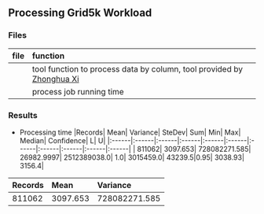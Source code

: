 ## Processing Grid5k Workload


### Files
|file| function|
|:---|:--------|
|[]()| tool function to process data by column, tool provided by [Zhonghua Xi](https://github.com/xizhonghua/pystats)|
|[]()| process job running time|


### Results
- Processing time
|Records| Mean| Variance| SteDev| Sum| Min| Max| Median| Confidence| L| U|
|:------|:------|:------|:------|:------|:------|:------|:------|:------|:------|:------|
| 811062| 3097.653| 728082271.585| 26982.9997| 2512389038.0| 1.0| 3015459.0| 43239.5|0.95| 3038.93| 3156.4|

|Records| Mean| Variance| 
|:------|:------|:------|
| 811062| 3097.653| 728082271.585| 
